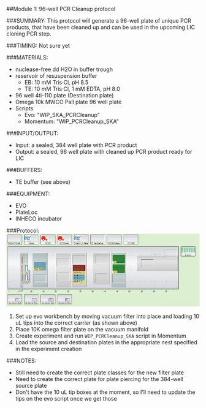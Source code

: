 ##Module 1: 96-well PCR Cleanup protocol

###SUMMARY: 
This protocol will generate a 96-well plate of unique PCR products, that have been cleaned up and can be used in the upcoming LIC cloning PCR step. 

###TIMING: Not sure yet  

###MATERIALS: 
-  nuclease-free dd H2O in buffer trough 
- reservoir of resuspension buffer
  - EB: 10 mM Tris·Cl, pH 8.5
  - TE: 10 mM Tris·Cl, 1 mM EDTA, pH 8.0
- 96 well 4ti-110 plate (Destination plate)
- Omega 10k MWCO Pall plate 96 well plate
- Scripts
  - Evo: "WIP_SKA_PCRCleanup"
  - Momentum: "WIP_PCRCleanup_SKA"

###INPUT/OUTPUT: 
- Input: a sealed, 384 well plate with PCR product 
- Output: a sealed, 96 well plate with cleaned up PCR product ready for LIC 

###BUFFERS: 
- TE buffer (see above) 

###EQUIPMENT: 
- EVO
- PlateLoc
- INHECO incubator 

###Protocol: 
![Image of workbench](https://github.com/choderalab/lab-protocols/blob/molecular_biology/Molecular_Biology/protocols/img/PCR_cleanup_workbench.png)

1) Set up evo workbench by moving vacuum filter into place and loading 10 uL tips into the correct carrier (as shown above)
2) Place 10K omega filter plate on the vacuum manifold
3) Create experiment and run `WIP_PCRCleanup_SKA` script in Momentum
4) Load the source and destination plates in the appropriate nest specified in the experiment creation

###NOTES: 
- Still need to create the correct plate classes for the new filter plate
- Need to create the correct plate for plate piercing for the 384-well source plate
- Don't have the 10 uL tip boxes at the moment, so I'll need to update the tips on the evo script once we get those

